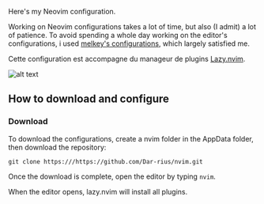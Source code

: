 Here's my Neovim configuration.

Working on Neovim configurations takes a lot of time, but also (I admit) a lot of patience. To avoid spending a whole day working on the editor's configurations,
i used [melkey's configurations](https://github.com/Melkeydev/NvimConfig), which largely satisfied me.

Cette configuration est accompagne du manageur de plugins [Lazy.nvim](https://github.com/folke/lazy.nvim). 

![alt text](https://i.pinimg.com/564x/f0/59/dd/f059dd63d1b422aa0d088a6cf824e511.jpg)

## How to download and configure

###  Download

To download the configurations, create a nvim folder in the AppData folder, then download the repository: 

``` git clone https:///https://github.com/Dar-rius/nvim.git ``` 

Once the download is complete, open the editor by typing ``nvim``. 

When the editor opens, lazy.nvim will install all plugins.


